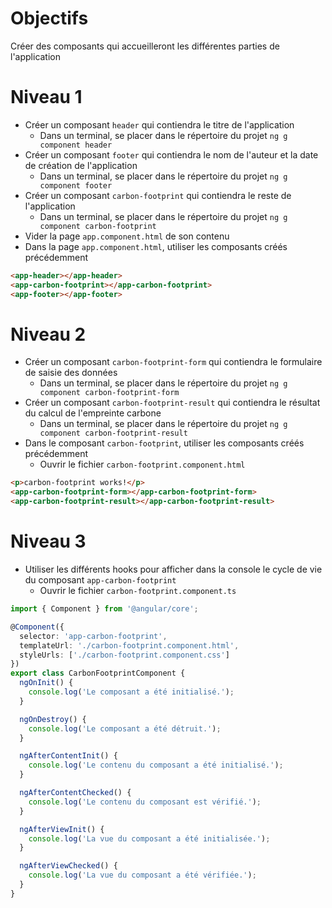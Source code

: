 # Objectifs

Créer des composants qui accueilleront les différentes parties de l'application

# Niveau 1

- Créer un composant `header` qui contiendra le titre de l'application
    - Dans un terminal, se placer dans le répertoire du projet `ng g component header`
- Créer un composant `footer` qui contiendra le nom de l'auteur et la date de création de l'application
    - Dans un terminal, se placer dans le répertoire du projet `ng g component footer`
- Créer un composant `carbon-footprint` qui contiendra le reste de l'application
    - Dans un terminal, se placer dans le répertoire du projet `ng g component carbon-footprint`
- Vider la page `app.component.html` de son contenu
- Dans la page `app.component.html`, utiliser les composants créés précédemment
```html
<app-header></app-header>
<app-carbon-footprint></app-carbon-footprint>
<app-footer></app-footer>
```

# Niveau 2

- Créer un composant `carbon-footprint-form` qui contiendra le formulaire de saisie des données
    - Dans un terminal, se placer dans le répertoire du projet `ng g component carbon-footprint-form`  
- Créer un composant `carbon-footprint-result` qui contiendra le résultat du calcul de l'empreinte carbone
    - Dans un terminal, se placer dans le répertoire du projet `ng g component carbon-footprint-result`
- Dans le composant `carbon-footprint`, utiliser les composants créés précédemment
    - Ouvrir le fichier `carbon-footprint.component.html`
```html
<p>carbon-footprint works!</p>
<app-carbon-footprint-form></app-carbon-footprint-form>
<app-carbon-footprint-result></app-carbon-footprint-result>
```

# Niveau 3

- Utiliser les différents hooks pour afficher dans la console le cycle de vie du composant `app-carbon-footprint`
    - Ouvrir le fichier `carbon-footprint.component.ts`
```typescript
import { Component } from '@angular/core';

@Component({
  selector: 'app-carbon-footprint',
  templateUrl: './carbon-footprint.component.html',
  styleUrls: ['./carbon-footprint.component.css']
})
export class CarbonFootprintComponent {
  ngOnInit() {
    console.log('Le composant a été initialisé.');
  }

  ngOnDestroy() {
    console.log('Le composant a été détruit.');
  }

  ngAfterContentInit() {
    console.log('Le contenu du composant a été initialisé.');
  }

  ngAfterContentChecked() {
    console.log('Le contenu du composant est vérifié.');
  }

  ngAfterViewInit() {
    console.log('La vue du composant a été initialisée.');
  }

  ngAfterViewChecked() {
    console.log('La vue du composant a été vérifiée.');
  }
}
```